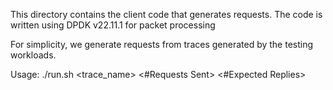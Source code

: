This directory contains the client code that generates requests.
The code is written using DPDK v22.11.1 for packet processing 

For simplicity, we generate requests from traces generated by the testing workloads.

Usage: ./run.sh <trace_name> <#Requests Sent> <#Expected Replies>
